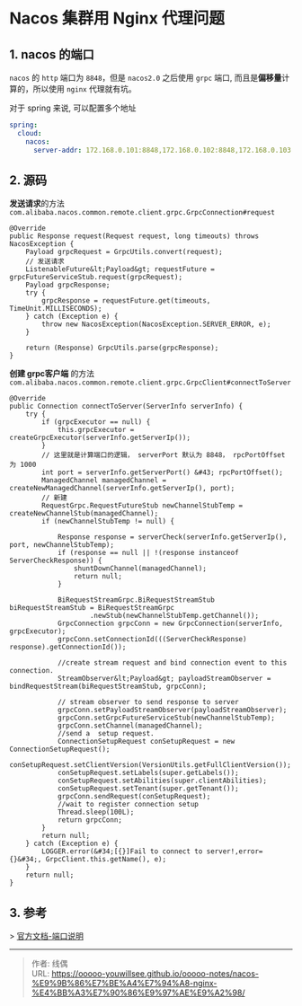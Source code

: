 # Nacos 集群用 Nginx 代理问题



## 1. nacos 的端口

`nacos` 的 `http` 端口为 `8848`，但是 `nacos2.0` 之后使用 `grpc` 端口, 而且是**偏移量**计算的，所以使用 `nginx` 代理就有坑。

对于 spring 来说, 可以配置多个地址
```yaml
spring:
  cloud:
    nacos:
      server-addr: 172.168.0.101:8848,172.168.0.102:8848,172.168.0.103:8848
```

## 2. 源码

**发送请求**的方法 `com.alibaba.nacos.common.remote.client.grpc.GrpcConnection#request`
```
@Override
public Response request(Request request, long timeouts) throws NacosException {
    Payload grpcRequest = GrpcUtils.convert(request);
    // 发送请求
    ListenableFuture&lt;Payload&gt; requestFuture = grpcFutureServiceStub.request(grpcRequest);
    Payload grpcResponse;
    try {
        grpcResponse = requestFuture.get(timeouts, TimeUnit.MILLISECONDS);
    } catch (Exception e) {
        throw new NacosException(NacosException.SERVER_ERROR, e);
    }

    return (Response) GrpcUtils.parse(grpcResponse);
}
```

**创建 grpc客户端** 的方法 `com.alibaba.nacos.common.remote.client.grpc.GrpcClient#connectToServer`
```
@Override
public Connection connectToServer(ServerInfo serverInfo) {
    try {
        if (grpcExecutor == null) {
            this.grpcExecutor = createGrpcExecutor(serverInfo.getServerIp());
        }
        // 这里就是计算端口的逻辑， serverPort 默认为 8848， rpcPortOffset 为 1000
        int port = serverInfo.getServerPort() &#43; rpcPortOffset();
        ManagedChannel managedChannel = createNewManagedChannel(serverInfo.getServerIp(), port);
        // 新建
        RequestGrpc.RequestFutureStub newChannelStubTemp = createNewChannelStub(managedChannel);
        if (newChannelStubTemp != null) {
            
            Response response = serverCheck(serverInfo.getServerIp(), port, newChannelStubTemp);
            if (response == null || !(response instanceof ServerCheckResponse)) {
                shuntDownChannel(managedChannel);
                return null;
            }
            
            BiRequestStreamGrpc.BiRequestStreamStub biRequestStreamStub = BiRequestStreamGrpc
                    .newStub(newChannelStubTemp.getChannel());
            GrpcConnection grpcConn = new GrpcConnection(serverInfo, grpcExecutor);
            grpcConn.setConnectionId(((ServerCheckResponse) response).getConnectionId());
            
            //create stream request and bind connection event to this connection.
            StreamObserver&lt;Payload&gt; payloadStreamObserver = bindRequestStream(biRequestStreamStub, grpcConn);
            
            // stream observer to send response to server
            grpcConn.setPayloadStreamObserver(payloadStreamObserver);
            grpcConn.setGrpcFutureServiceStub(newChannelStubTemp);
            grpcConn.setChannel(managedChannel);
            //send a  setup request.
            ConnectionSetupRequest conSetupRequest = new ConnectionSetupRequest();
            conSetupRequest.setClientVersion(VersionUtils.getFullClientVersion());
            conSetupRequest.setLabels(super.getLabels());
            conSetupRequest.setAbilities(super.clientAbilities);
            conSetupRequest.setTenant(super.getTenant());
            grpcConn.sendRequest(conSetupRequest);
            //wait to register connection setup
            Thread.sleep(100L);
            return grpcConn;
        }
        return null;
    } catch (Exception e) {
        LOGGER.error(&#34;[{}]Fail to connect to server!,error={}&#34;, GrpcClient.this.getName(), e);
    }
    return null;
}
```

## 3. 参考

&gt; [官方文档-端口说明](https://nacos.io/zh-cn/docs/v2/upgrading/2.0.0-compatibility.html)

---

> 作者: 线偶  
> URL: https://ooooo-youwillsee.github.io/ooooo-notes/nacos-%E9%9B%86%E7%BE%A4%E7%94%A8-nginx-%E4%BB%A3%E7%90%86%E9%97%AE%E9%A2%98/  

